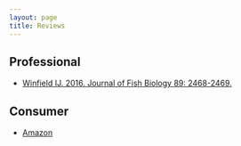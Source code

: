```yaml
---
layout: page
title: Reviews
---
```


## Professional

* [Winfield IJ. 2016. Journal of Fish Biology 89: 2468-2469.](Winfield-2016-Journal_of_Fish_Biology.pdf)

## Consumer

* [Amazon](https://www.amazon.com/Introductory-Fisheries-Analyses-Chapman-Hall/dp/148223520X/ref=sr_1_1?ie=UTF8&qid=1480881946&sr=8-1&keywords=introductory+fisheries+analyses+with+r#customerReviews)

